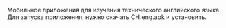 Мобильное приложения для изучения технического английского языка
Для запуска приложения, нужно скачать CH.eng.apk и установить.
